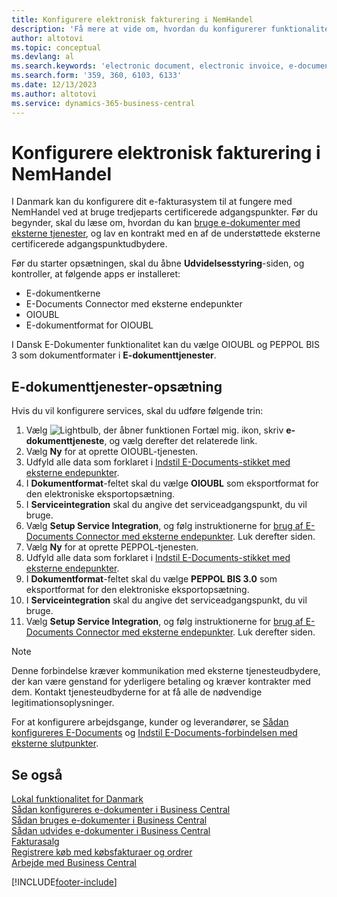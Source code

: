 ```yaml
---
title: Konfigurere elektronisk fakturering i NemHandel
description: 'Få mere at vide om, hvordan du konfigurerer funktionaliteten for NemHandel i Danmark.'
author: altotovi
ms.topic: conceptual
ms.devlang: al
ms.search.keywords: 'electronic document, electronic invoice, e-document, e-invoice, access-point, endpoint, nemhandel, denmark, dk'
ms.search.form: '359, 360, 6103, 6133'
ms.date: 12/13/2023
ms.author: altotovi
ms.service: dynamics-365-business-central
---
```


# Konfigurere elektronisk fakturering i NemHandel

I Danmark kan du konfigurere dit e-fakturasystem til at fungere med NemHandel ved at bruge tredjeparts certificerede adgangspunkter. Før du begynder, skal du læse om, hvordan du kan [bruge e-dokumenter med eksterne tjenester](../../finance-how-setup-edocuments-external.md), og lav en kontrakt med en af ​​de understøttede eksterne certificerede adgangspunktudbydere.

Før du starter opsætningen, skal du åbne **Udvidelsesstyring**-siden, og kontroller, at følgende apps er installeret:

- E-dokumentkerne
- E-Documents Connector med eksterne endepunkter
- OIOUBL
- E-dokumentformat for OIOUBL

I Dansk E-Dokumenter funktionalitet kan du vælge OIOUBL og PEPPOL BIS 3 som dokumentformater i **E-dokumenttjenester**.

## E-dokumenttjenester-opsætning

Hvis du vil konfigurere services, skal du udføre følgende trin:

1. Vælg ![Lightbulb, der åbner funktionen Fortæl mig.](../../media/ui-search/search_small.png "Fortæl mig, hvad du vil foretage dig") ikon, skriv **e-dokumenttjeneste**, og vælg derefter det relaterede link.
2. Vælg **Ny** for at oprette OIOUBL-tjenesten.
3. Udfyld alle data som forklaret i [Indstil E-Documents-stikket med eksterne endepunkter](../../finance-how-setup-edocuments-external.md).
4. I **Dokumentformat**-feltet skal du vælge **OIOUBL** som eksportformat for den elektroniske eksportopsætning.
5. I **Serviceintegration** skal du angive det serviceadgangspunkt, du vil bruge.
6. Vælg **Setup Service Integration**, og følg instruktionerne for [brug af E-Documents Connector med eksterne endepunkter](../../finance-how-setup-edocuments-external.md). Luk derefter siden.
7. Vælg **Ny** for at oprette PEPPOL-tjenesten.
8. Udfyld alle data som forklaret i [Indstil E-Documents-stikket med eksterne endepunkter](../../finance-how-setup-edocuments-external.md).
9. I **Dokumentformat**-feltet skal du vælge **PEPPOL BIS 3.0** som eksportformat for den elektroniske eksportopsætning.
10. I **Serviceintegration** skal du angive det serviceadgangspunkt, du vil bruge.
11. Vælg **Setup Service Integration**, og følg instruktionerne for [brug af E-Documents Connector med eksterne endepunkter](../../finance-how-setup-edocuments-external.md). Luk derefter siden.

> [!NOTE]
> Denne forbindelse kræver kommunikation med eksterne tjenesteudbydere, der kan være genstand for yderligere betaling og kræver kontrakter med dem. Kontakt tjenesteudbyderne for at få alle de nødvendige legitimationsoplysninger.

For at konfigurere arbejdsgange, kunder og leverandører, se [Sådan konfigureres E-Documents](../../finance-how-setup-edocuments.md) og [Indstil E-Documents-forbindelsen med eksterne slutpunkter](../../finance-how-setup-edocuments-external.md).

## Se også

[Lokal funktionalitet for Danmark](denmark-local-functionality.md)  
[Sådan konfigureres e-dokumenter i Business Central](../../finance-how-setup-edocuments.md)  
[Sådan bruges e-dokumenter i Business Central](../../finance-how-use-edocuments.md)  
[Sådan udvides e-dokumenter i Business Central](/dynamics365/business-central/dev-itpro/developer/devenv-extend-edocuments)  
[Fakturasalg](../../sales-how-invoice-sales.md)  
[Registrere køb med købsfakturaer og ordrer](../../purchasing-how-record-purchases.md)  
[Arbejde med Business Central](../../ui-work-product.md)

[!INCLUDE[footer-include](../../includes/footer-banner.md)]

